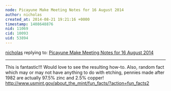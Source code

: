 ```yaml
---
node: Picayune Make Meeting Notes for 16 August 2014
author: nicholas
created_at: 2014-08-21 19:21:16 +0000
timestamp: 1408648876
nid: 11069
cid: 10093
uid: 53894
---
```




[nicholas](../profile/nicholas) replying to: [Picayune Make Meeting Notes for 16 August 2014](../notes/danbeavers/08-21-2014/picayune-make-meeting-notes-for-16-august-2014)

----
This is fantastic!!!  Would love to see the resulting how-to.  Also, random fact which may or may not have anything to do with etching, pennies made after 1982 are actually 97.5% zinc and 2.5% copper! http://www.usmint.gov/about_the_mint/fun_facts/?action=fun_facts2 